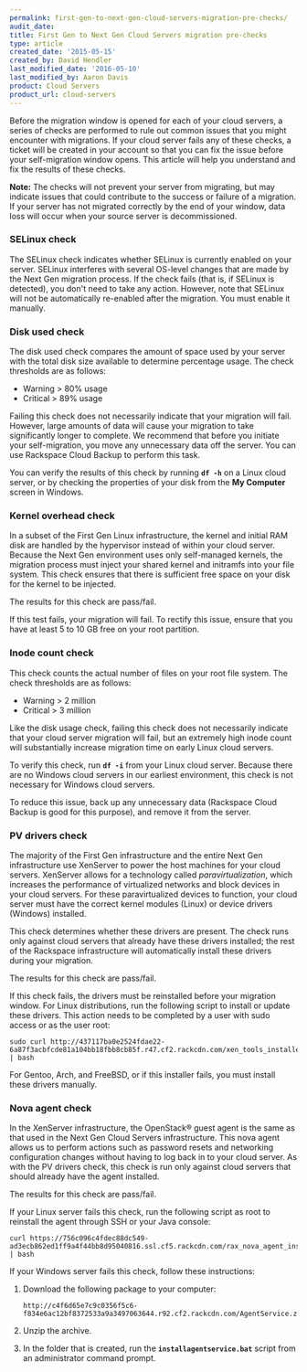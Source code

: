 ```yaml
---
permalink: first-gen-to-next-gen-cloud-servers-migration-pre-checks/
audit_date:
title: First Gen to Next Gen Cloud Servers migration pre-checks
type: article
created_date: '2015-05-15'
created_by: David Hendler
last_modified_date: '2016-05-10'
last_modified_by: Aaron Davis
product: Cloud Servers
product_url: cloud-servers
---
```


Before the migration window is opened for each of your cloud servers,
a series of checks are performed to rule out common issues that you
might encounter with migrations. If your cloud server fails any of these
checks, a ticket will be created in your account so that you can fix the
issue before your self-migration window opens. This article will help
you understand and fix the results of these checks.

**Note:** The checks will not prevent your server from migrating, but may indicate issues that could contribute to the success or failure of a migration. If your server has not migrated correctly by the end of your window,
data loss will occur when your source server is decommissioned.

### SELinux check

The SELinux check indicates whether SELinux is currently enabled on your
server. SELinux interferes with several OS-level changes that are made
by the Next Gen migration process. If the check fails (that is, if
SELinux is detected), you don't need to take any action. However, note
that SELinux will not be automatically re-enabled after the migration.
You must enable it manually.

### Disk used check

The disk used check compares the amount of space used by your server
with the total disk size available to determine percentage usage. The
check thresholds are as follows:

-   Warning > 80% usage
-   Critical > 89% usage

Failing this check does not necessarily indicate that your migration
will fail. However, large amounts of data will cause your migration to
take significantly longer to complete. We recommend that before you
initiate your self-migration, you move any unnecessary data off the
server. You can use Rackspace Cloud Backup to perform this task.

You can verify the results of this check by running **`df -h`** on a
Linux cloud server, or by checking the properties of your disk from the
**My Computer** screen in Windows.

### Kernel overhead check

In a subset of the First Gen Linux infrastructure, the kernel and
initial RAM disk are handled by the hypervisor instead of within your
cloud server. Because the Next Gen environment uses only self-managed
kernels, the migration process must inject your shared kernel and
initramfs into your file system. This check ensures that there is
sufficient free space on your disk for the kernel to be injected.

The results for this check are pass/fail.

If this test fails, your migration will fail. To rectify this issue,
ensure that you have at least 5 to 10 GB free on your root partition.

### Inode count check

This check counts the actual number of files on your root file system.
The check thresholds are as follows:

-   Warning > 2 million
-   Critical > 3 million

Like the disk usage check, failing this check does not necessarily
indicate that your cloud server migration will fail, but an extremely
high inode count will substantially increase migration time on early
Linux cloud servers.

To verify this check, run **`df -i`** from your Linux cloud server.
Because there are no Windows cloud servers in our earliest environment,
this check is not necessary for Windows cloud servers.

To reduce this issue, back up any unnecessary data (Rackspace Cloud
Backup is good for this purpose), and remove it from the server.

### PV drivers check

The majority of the First Gen infrastructure and the entire Next Gen
infrastructure use XenServer to power the host machines for your cloud
servers. XenServer allows for a technology called *paravirtualization*,
which increases the performance of virtualized networks and block
devices in your cloud servers. For these paravirtualized devices to
function, your cloud server must have the correct kernel modules (Linux)
or device drivers (Windows) installed.

This check determines whether these drivers are present. The check runs
only against cloud servers that already have these drivers installed;
the rest of the Rackspace infrastructure will automatically install
these drivers during your migration.

The results for this check are pass/fail.

If this check fails, the drivers must be reinstalled before your
migration window. For Linux distributions, run the following script to
install or update these drivers.  This action needs to be completed by
a user with sudo access or as the user root:

    sudo curl http://437117ba0e2524fdae22-6a87f3acbfcde81a104bb18fbb8cb85f.r47.cf2.rackcdn.com/xen_tools_installer.sh | bash

For Gentoo, Arch, and FreeBSD, or if this installer fails, you must
install these drivers manually.  

### Nova agent check

In the XenServer infrastructure, the OpenStack&reg; guest agent is the same
as that used in the Next Gen Cloud Servers infrastructure. This nova
agent allows us to perform actions such as password resets and
networking configuration changes without having to log back in to your
cloud server. As with the PV drivers check, this check is run only
against cloud servers that should already have the agent installed.

The results for this check are pass/fail.

If your Linux server fails this check, run the following script as root
to reinstall the agent through SSH or your Java console:

    curl https://756c096c4fdec88dc549-ad3ecb862ed1ff9a4f44bb8d95040816.ssl.cf5.rackcdn.com/rax_nova_agent_install.sh | bash

If your Windows server fails this check, follow these instructions:

1.  Download the following package to your computer:

        http://c4f6d65e7c9c0356f5c6-f834e6ac12bf8372533a9a3497063644.r92.cf2.rackcdn.com/AgentService.zip

2.  Unzip the archive.

3.  In the folder that is created, run the **`installagentservice.bat`**
    script from an administrator command prompt.
